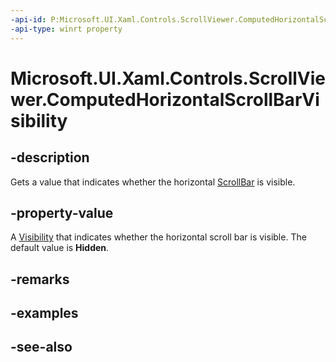 ```yaml
---
-api-id: P:Microsoft.UI.Xaml.Controls.ScrollViewer.ComputedHorizontalScrollBarVisibility
-api-type: winrt property
---
```


<!-- Property syntax
public Windows.UI.Xaml.Visibility ComputedHorizontalScrollBarVisibility { get; }
-->

# Microsoft.UI.Xaml.Controls.ScrollViewer.ComputedHorizontalScrollBarVisibility

## -description
Gets a value that indicates whether the horizontal [ScrollBar](../microsoft.ui.xaml.controls.primitives/scrollbar.md) is visible.

## -property-value
A [Visibility](../microsoft.ui.xaml/visibility.md) that indicates whether the horizontal scroll bar is visible. The default value is **Hidden**.

## -remarks

## -examples

## -see-also
